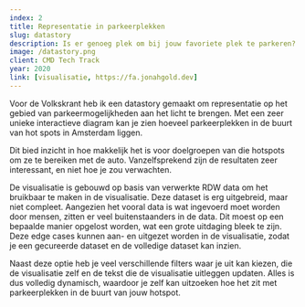 ```yaml
---
index: 2
title: Representatie in parkeerplekken
slug: datastory
description: Is er genoeg plek om bij jouw favoriete plek te parkeren?
image: /datastory.png
client: CMD Tech Track
year: 2020
link: [visualisatie, https://fa.jonahgold.dev]
---
```


Voor de Volkskrant heb ik een datastory gemaakt om representatie op het gebied van parkeermogelijkheden aan het licht te brengen. Met een zeer unieke interactieve diagram kan je zien hoeveel parkeerplekken in de buurt van hot spots in Amsterdam liggen.

Dit bied inzicht in hoe makkelijk het is voor doelgroepen van die hotspots om ze te bereiken met de auto. Vanzelfsprekend zijn de resultaten zeer interessant, en niet hoe je zou verwachten.

De visualisatie is gebouwd op basis van verwerkte RDW data om het bruikbaar te maken in de visualisatie. Deze dataset is erg uitgebreid, maar niet compleet. Aangezien het vooral data is wat ingevoerd moet worden door mensen, zitten er veel buitenstaanders in de data. Dit moest op een bepaalde manier opgelost worden, wat een grote uitdaging bleek te zijn. Deze edge cases kunnen aan- en uitgezet worden in de visualisatie, zodat je een gecureerde dataset en de volledige dataset kan inzien.

Naast deze optie heb je veel verschillende filters waar je uit kan kiezen, die de visualisatie zelf en de tekst die de visualisatie uitleggen updaten. Alles is dus volledig dynamisch, waardoor je zelf kan uitzoeken hoe het zit met parkeerplekken in de buurt van jouw hotspot.
